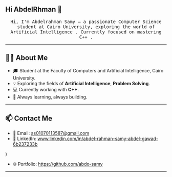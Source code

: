 ## Hi AbdelRhman 👋
<p align="center">
  <samp>
Hi, I'm Abdelrahman Samy — a passionate Computer Science student at Cairo University, exploring the world of Artificial Intelligence .  
Currently focused on mastering C++ .
  </samp>


</p>

---

## 👨‍💻 About Me

- 🎓 Student at the Faculty of Computers and Artificial Intelligence, Cairo University.
- 💡 Exploring the fields of **Artificial Intelligence**, **Problem Solving**.
- 💻 Currently working with **C++**.
- 🌱 Always learning, always building.



---

## 📫 Contact Me

- 📧 Email: as01070113587@gmail.com 
- 💼 LinkedIn: www.linkedin.com/in/abdel-rahman-samy-abdel-gawad-6b237233b

) 
- 🌐 Portfolio: https://github.com/abdo-samy 

---
